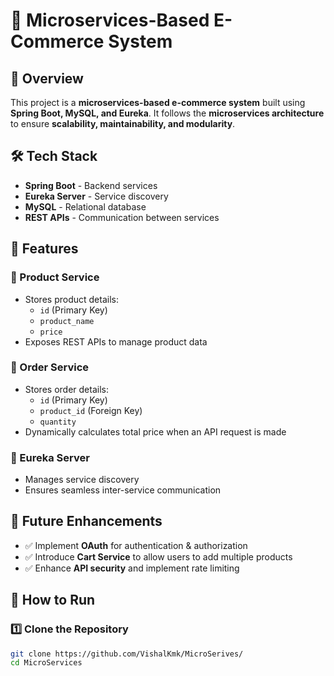 # 🛒 Microservices-Based E-Commerce System  

## 🚀 Overview  
This project is a **microservices-based e-commerce system** built using **Spring Boot, MySQL, and Eureka**. It follows the **microservices architecture** to ensure **scalability, maintainability, and modularity**.  

## 🛠️ Tech Stack  
- **Spring Boot** - Backend services  
- **Eureka Server** - Service discovery  
- **MySQL** - Relational database  
- **REST APIs** - Communication between services  

## 📌 Features  
### 🔹 Product Service  
- Stores product details:  
  - `id` (Primary Key)  
  - `product_name`  
  - `price`  
- Exposes REST APIs to manage product data  

### 🔹 Order Service  
- Stores order details:  
  - `id` (Primary Key)  
  - `product_id` (Foreign Key)  
  - `quantity`  
- Dynamically calculates total price when an API request is made  

### 🔹 Eureka Server  
- Manages service discovery  
- Ensures seamless inter-service communication  

## 🎯 Future Enhancements  
- ✅ Implement **OAuth** for authentication & authorization  
- ✅ Introduce **Cart Service** to allow users to add multiple products  
- ✅ Enhance **API security** and implement rate limiting  

## 🚀 How to Run  
### 1️⃣ Clone the Repository  
```sh
git clone https://github.com/VishalKmk/MicroSerives/
cd MicroServices
